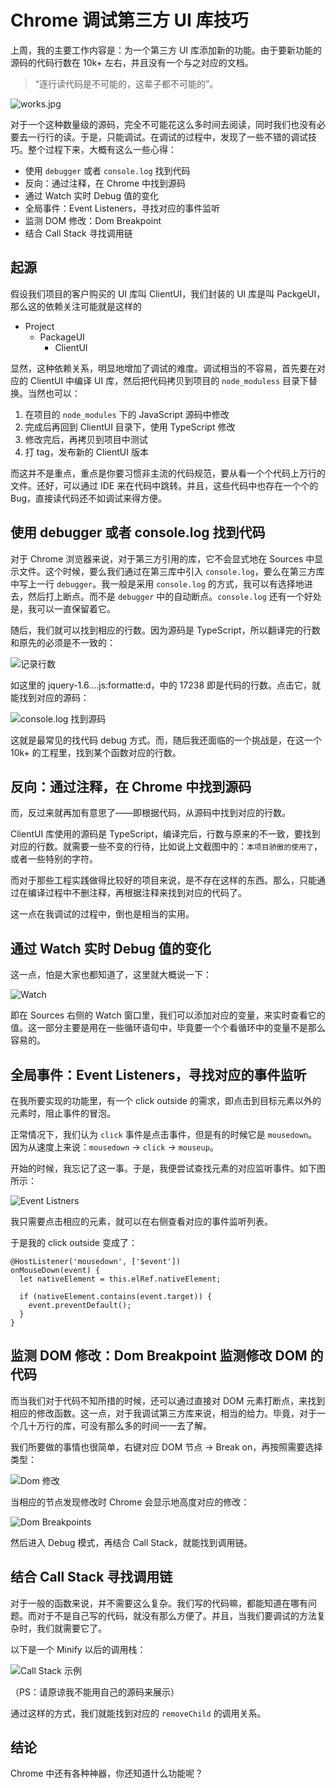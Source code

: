 Chrome 调试第三方 UI 库技巧
===

上周，我的主要工作内容是：为一个第三方 UI 库添加新的功能。由于要新功能的源码的代码行数在 10k+ 左右，并且没有一个与之对应的文档。

> “逐行读代码是不可能的，这辈子都不可能的”。

![works.jpg](works.jpg)

对于一个这种数量级的源码，完全不可能花这么多时间去阅读，同时我们也没有必要去一行行的读。于是，只能调试。在调试的过程中，发现了一些不错的调试技巧。整个过程下来，大概有这么一些心得：

 - 使用 ``debugger`` 或者 ``console.log`` 找到代码
 - 反向：通过注释，在 Chrome 中找到源码
 - 通过 Watch 实时 Debug 值的变化
 - 全局事件：Event Listeners，寻找对应的事件监听
 - 监测 DOM 修改：Dom Breakpoint
 - 结合 Call Stack 寻找调用链

起源
---

假设我们项目的客户购买的 UI 库叫 ClientUI，我们封装的 UI 库是叫 PackgeUI，那么这的依赖关注可能就是这样的

 - Project
   - PackageUI
     - ClientUI

显然，这种依赖关系，明显地增加了调试的难度。调试相当的不容易，首先要在对应的 ClientUI 中编译 UI 库，然后把代码拷贝到项目的 ``node_moduless`` 目录下替换。当然也可以：

1. 在项目的 ``node_modules`` 下的 JavaScript 源码中修改
2. 完成后再回到 ClientUI 目录下，使用 TypeScript 修改
3. 修改完后，再拷贝到项目中测试
4. 打 tag，发布新的 ClientUI 版本

而这并不是重点，重点是你要习惯非主流的代码规范，要从看一个个代码上万行的文件。还好，可以通过 IDE 来在代码中跳转。并且，这些代码中也存在一个个的 Bug，直接读代码还不如调试来得方便。

使用 debugger 或者 console.log 找到代码
---

对于 Chrome 浏览器来说，对于第三方引用的库，它不会显式地在 Sources 中显示文件。这个时候，要么我们通过在第三库中引入 ``console.log``，要么在第三方库中写上一行 ``debugger``。我一般是采用 ``console.log`` 的方式，我可以有选择地进去，然后打上断点。而不是 ``debugger`` 中的自动断点。``console.log`` 还有一个好处是，我可以一直保留着它。

随后，我们就可以找到相应的行数。因为源码是 TypeScript，所以翻译完的行数和原先的必须是不一致的：

![记录行数](images/console.png)

如这里的 jquery-1.6….js:formatte:d，中的 17238 即是代码的行数。点击它，就能找到对应的源码：

![console.log 找到源码](images/log-to-source.png)

这就是最常见的找代码 debug 方式。而，随后我还面临的一个挑战是，在这一个 10k+ 的工程里，找到某个函数对应的行数。

反向：通过注释，在 Chrome 中找到源码
---

而，反过来就再加有意思了——即根据代码，从源码中找到对应的行数。

ClientUI 库使用的源码是 TypeScript，编译完后，行数与原来的不一致，要找到对应的行数。就需要一些不变的行待，比如说上文截图中的：``本项目骄傲的使用了``，或者一些特别的字符。

而对于那些工程实践做得比较好的项目来说，是不存在这样的东西。那么，只能通过在编译过程中不删注释，再根据注释来找到对应的代码了。

这一点在我调试的过程中，倒也是相当的实用。

通过 Watch 实时 Debug 值的变化
---

这一点，怕是大家也都知道了，这里就大概说一下：

![Watch](images/watch-value.png)

即在 Sources 右侧的 Watch 窗口里，我们可以添加对应的变量，来实时查看它的值。这一部分主要是用在一些循环语句中，毕竟要一个个看循环中的变量不是那么容易的。

全局事件：Event Listeners，寻找对应的事件监听
---

在我所要实现的功能里，有一个 click outside 的需求，即点击到目标元素以外的元素时，阻止事件的冒泡。

正常情况下，我们认为 ``click`` 事件是点击事件，但是有的时候它是 ``mousedown``。因为从速度上来说：``mousedown`` -> ``click`` -> ``mouseup``。

开始的时候，我忘记了这一事。于是，我便尝试查找元素的对应监听事件。如下图所示：

![Event Listners](images/event-listeners.png)

我只需要点击相应的元素，就可以在右侧查看对应的事件监听列表。

于是我的 click outside 变成了：

```
@HostListener('mousedown', ['$event'])
onMouseDown(event) {
  let nativeElement = this.elRef.nativeElement;

  if (nativeElement.contains(event.target)) {
    event.preventDefault();
  }
}
```


监测 DOM 修改：Dom Breakpoint 监测修改 DOM 的代码
---

而当我们对于代码不知所措的时候，还可以通过直接对 DOM 元素打断点，来找到相应的修改函数。这一点，对于我调试第三方库来说，相当的给力。毕竟，对于一个几十万行的库，可没有那么多的时间一一去了解。

我们所要做的事情也很简单，右键对应 DOM 节点 -> Break on，再按照需要选择类型：

![Dom 修改](images/dom-change.png)

当相应的节点发现修改时 Chrome 会显示地高度对应的修改：

![Dom Breakpoints](images/dom-breakpoints.png)

然后进入 Debug 模式，再结合 Call Stack，就能找到调用链。

结合 Call Stack 寻找调用链
---

对于一般的函数来说，并不需要这么复杂。我们写的代码嘛，都能知道在哪有问题。而对于不是自己写的代码，就没有那么方便了。并且，当我们要调试的方法复杂时，我们就需要它了。

以下是一个 Minify 以后的调用栈：

![Call Stack 示例](images/call-stack.png)

（PS：请原谅我不能用自己的源码来展示）

通过这样的方式，我们就能找到对应的 ``removeChild`` 的调用关系。

结论
---

Chrome 中还有各种神器，你还知道什么功能呢？